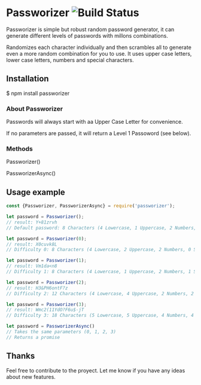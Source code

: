 # Passworizer ![Build Status](https://travis-ci.org/mrhooray/rpg.png?branch=master)


Passworizer is simple but robust random password generator, it can generate
different levels of passwords with millons combinations.

Randomizes each character individually and then scrambles all to generate
even a more random combination for you to use.
It uses upper case letters, lower case letters, numbers and special characters.


## Installation
$ npm install passworizer


### About Passworizer
Passwords will always start with aa Upper Case Letter for convenience.

If no parameters are passed, it will return a Level 1 Passoword (see below).


### Methods
Passworizer()

PassworizerAsync()


## Usage example

```js
const {Passworizer, PassworizerAsync} = require('passworizer');

let password = Passworizer();
// result: Y+81zrvh 
// Default password: 8 Characters (4 Lowercase, 1 Uppercase, 2 Numbers, 1 Symbol)

let password = Passworizer(0);
// result: X0cuvk8L
// Difficulty 0: 8 Characters (4 Lowercase, 2 Uppercase, 2 Numbers, 0 Symbol)  // No symbols

let password = Passworizer(1);
// result: Vm1da<n8 
// Difficulty 1: 8 Characters (4 Lowercase, 1 Uppercase, 2 Numbers, 1 Symbol)

let password = Passworizer(2);
// result: H3&PH6ontF?z
// Difficulty 2: 12 Characters (4 Lowercase, 4 Uppercase, 2 Numbers, 2 Symbol)

let password = Passworizer(3);
// result: Wmc2(11YdO?F6u$-jT
// Difficulty 3: 18 Characters (5 Lowercase, 5 Uppercase, 4 Numbers, 4 Symbol)

let password = PassworizerAsync() 
// Takes the same parameters (0, 1, 2, 3)
// Returns a promise

```


## Thanks
Feel free to contribute to the proyect.
Let me know if you have any ideas about new features.
